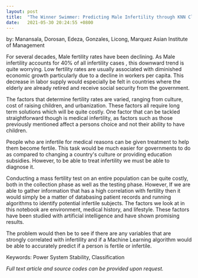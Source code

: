 ```yaml
---
layout: post
title:  "The Winner Swimmer: Predicting Male Infertility through KNN Classifier"
date:   2021-05-30 20:24:55 +0800
---
```

by: Manansala, Dorosan, Edeza, Gonzales, Licong, Marquez 
Asian Institute of Management

For several decades, Male fertility rates have been declining. As Male infertility accounts for 40% of all infertility cases , this downward trend is quite worrying. Low fertility rates are usually associated with diminished economic growth particularly due to a decline in workers per capita. This decrease in labor supply would especially be felt in countries where the elderly are already retired and receive social security from the government.

The factors that determine fertility rates are varied, ranging from culture, cost of raising children, and urbanization. These factors all require long term solutions which will be quite costly. One factor that can be tackled straightforward though is medical infertility, as factors such as those previously mentioned affect a persons choice and not their ability to have children.

People who are infertile for medical reasons can be given treatment to help them become fertile. This task would be much easier for governments to do as compared to changing a country's culture or providing education subsidies. However, to be able to treat infertility we must be able to diagnose it.

Conducting a mass fertility test on an entire population can be quite costly, both in the collection phase as well as the testing phase. However, If we are able to gather information that has a high correlation with fertility then it would simply be a matter of databasing patient records and running algorithms to identify potential infertile subjects. The factors we look at in this notebook are environment, medical history, and lifestyle. These factors have been studied with artificial intelligence and have shown promising results.

The problem would then be to see if there are any variables that are strongly correlated with infertility and if a Machine Learning algorithm would be able to accurately predict if a person is fertile or infertile.

Keywords: Power System Stability, Classification 

<i>Full text article and source codes can be provided upon request. </i>
